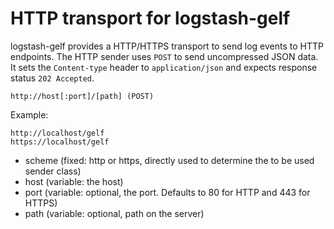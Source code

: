 # HTTP transport for logstash-gelf 


logstash-gelf provides a HTTP/HTTPS transport to send log events to HTTP endpoints. The HTTP sender uses `POST` to
send uncompressed JSON data. It sets the `Content-type` header to `application/json` and expects response status `202 Accepted`.

    http://host[:port]/[path] (POST)

Example:

    http://localhost/gelf
    https://localhost/gelf

   * scheme    (fixed: http or https, directly used to determine the to be used sender class)
   * host      (variable: the host)
   * port      (variable: optional, the port. Defaults to 80 for HTTP and 443 for HTTPS)
   * path      (variable: optional, path on the server)
